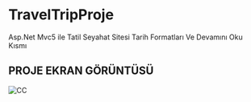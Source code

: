 # TravelTripProje
Asp.Net Mvc5 ile Tatil Seyahat Sitesi Tarih Formatları Ve Devamını Oku Kısmı

PROJE EKRAN GÖRÜNTÜSÜ
-------------------------
![CC](https://user-images.githubusercontent.com/60787870/148914436-2d4d6d2f-bca3-4e2b-a443-78473f83400e.png)
